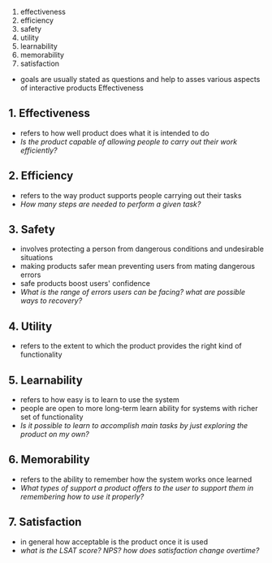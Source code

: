 1. effectiveness
2. efficiency
3. safety
4. utility
5. learnability
6. memorability
7. satisfaction
- goals are usually stated as questions and help to asses various aspects of interactive products Effectiveness
## 1. Effectiveness
- refers to how well product does what it is intended to do
- _Is the product capable of allowing people to carry out their work efficiently?_
## 2. Efficiency
- refers to the way product supports people carrying out their tasks
- _How many steps are needed to perform a given task?_
## 3. Safety
- involves protecting a person from dangerous conditions and undesirable situations
- making products safer mean preventing users from mating dangerous errors
- safe products boost users' confidence
- _What is the range of errors users can be facing? what are possible ways to recovery?_
## 4. Utility
- refers to the extent to which the product provides the right kind of functionality
## 5. Learnability
- refers to how easy is to learn to use the system
- people are open to more long-term learn ability for systems with richer set of functionality
- _Is it possible to learn to accomplish main tasks by just exploring the product on my own?_
## 6. Memorability
- refers to the ability to remember how the system works once learned
- _What types of support a product offers to the user to support them in remembering how to use it properly?_
## 7. Satisfaction
- in general how acceptable is the product once it is used
- _what is the LSAT score? NPS? how does satisfaction change overtime?_